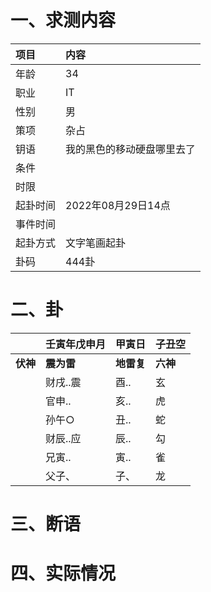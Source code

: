 # 一、求测内容
|项目|内容|
|:-|:-|
|年龄|34|
|职业|IT|
|性别|男|
|策项|杂占|
|钥语|我的黑色的移动硬盘哪里去了|
|条件||
|时限||
|起卦时间|2022年08月29日14点|
|事件时间||
|起卦方式|文字笔画起卦|
|卦码|444卦|

# 二、卦
||壬寅年戊申月|甲寅日|子丑空|
|:-|:-|:-|:-|
|**伏神**|**震为雷**|**地雷复**|**六神**|
||财戌..震|酉..|玄|
||官申..|亥..|虎|
||孙午○|丑..|蛇|
||财辰..应|辰..|勾|
||兄寅..|寅..|雀|
||父子、|子、|龙|


# 三、断语

# 四、实际情况